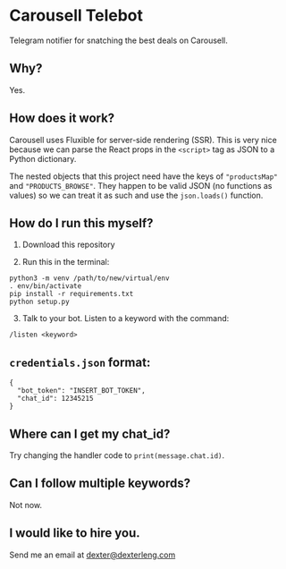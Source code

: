# Carousell Telebot

Telegram notifier for snatching the best deals on Carousell.

## Why?

Yes.

## How does it work?

Carousell uses Fluxible for server-side rendering (SSR). This is very nice because we can parse the React props in the `<script>` tag as JSON to a Python dictionary.

The nested objects that this project need have the keys of `"productsMap"` and `"PRODUCTS_BROWSE"`. They happen to be valid JSON (no functions as values) so we can treat it as such and use the `json.loads()` function.

## How do I run this myself?

1. Download this repository

2. Run this in the terminal:
```
python3 -m venv /path/to/new/virtual/env
. env/bin/activate
pip install -r requirements.txt
python setup.py
```

3. Talk to your bot. Listen to a keyword with the command:

```
/listen <keyword>
```

## `credentials.json` format:

```
{
  "bot_token": "INSERT_BOT_TOKEN",
  "chat_id": 12345215
}
```

## Where can I get my chat_id?

Try changing the handler code to `print(message.chat.id)`.

## Can I follow multiple keywords?

Not now.

## I would like to hire you.

Send me an email at dexter@dexterleng.com
